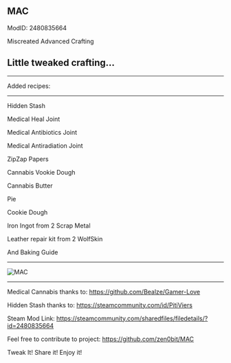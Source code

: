 MAC
-------------
ModID: 2480835664

Miscreated Advanced Crafting

Little tweaked crafting...
---------------------------------
---------------------------------
Added recipes:
_____________

Hidden Stash


Medical Heal Joint

Medical Antibiotics Joint

Medical Antiradiation Joint

ZipZap Papers


Cannabis Vookie Dough

Cannabis Butter

Pie

Cookie Dough


Iron Ingot from 2 Scrap Metal

Leather repair kit from 2 WolfSkin


And Baking Guide
________________________________________________

![MAC](https://raw.githubusercontent.com/zen0bit/MACenhaced/WIP/screenshot/MAC.jpg)
________________________________________________
Medical Cannabis thanks to:
https://github.com/Bealze/Gamer-Love

Hidden Stash thanks to:
https://steamcommunity.com/id/PitiViers

Steam Mod Link:
https://steamcommunity.com/sharedfiles/filedetails/?id=2480835664

Feel free to contribute to project:
https://github.com/zen0bit/MAC

Tweak It! Share it! Enjoy it!
